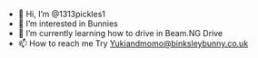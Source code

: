 - 👋 Hi, I’m @1313pickles1
- 👀 I’m interested in Bunnies
- 🌱 I’m currently learning how to drive in Beam.NG Drive
- 📫 How to reach me Try Yukiandmomo@binksleybunny.co.uk

<!---
1313pickles1/1313pickles1 is a ✨ special ✨ repository because its `README.md` (this file) appears on your GitHub profile.
You can click the Preview link to take a look at your changes.
--->
